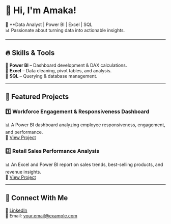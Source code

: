 # 👋 Hi, I'm Amaka!  

🎯 **Data Analyst | Power BI | Excel | SQL  
📊 Passionate about turning data into actionable insights.   

---

## 🔥 **Skills & Tools**  
🔹 **Power BI** – Dashboard development & DAX calculations.  
🔹 **Excel** – Data cleaning, pivot tables, and analysis.  
🔹 **SQL** – Querying & database management.  
 

---

## 📌 **Featured Projects**  
### **1️⃣ Workforce Engagement & Responsiveness Dashboard**  
📊 A Power BI dashboard analyzing employee responsiveness, engagement, and performance.  
🔗 [View Project]( https://github.com/Chiamaka-bit/Workforce_Engagement_Dashboard?tab=readme-ov-file#workforce_engagement_dashboard-and-responsiveness-dashboard) 

### **2️⃣ Retail Sales Performance Analysis**  
📊 An Excel and Power BI report on sales trends, best-selling products, and revenue insights.  
🔗 [View Project](https://github.com/your-username/Retail_Sales_Analysis)  

---

## 🚀 **Connect With Me**  
🔗 [LinkedIn](https://linkedin.com/in/your-profile)  
📧 Email: your.email@example.com  


<!---
Chiamaka-bit/Chiamaka-bit is a ✨ special ✨ repository because its `README.md` (this file) appears on your GitHub profile.
You can click the Preview link to take a look at your changes.
--->
